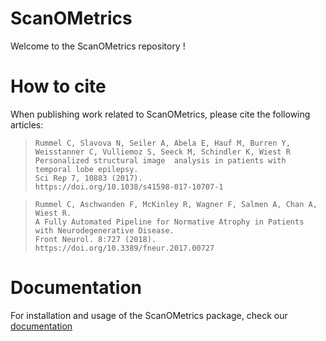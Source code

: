 # ScanOMetrics

Welcome to the ScanOMetrics repository !

How to cite
===========

When publishing work related to ScanOMetrics, please cite the following articles:

>     Rummel C, Slavova N, Seiler A, Abela E, Hauf M, Burren Y, Weisstanner C, Vulliemoz S, Seeck M, Schindler K, Wiest R
>     Personalized structural image  analysis in patients with temporal lobe epilepsy.
>     Sci Rep 7, 10883 (2017).
>     https://doi.org/10.1038/s41598-017-10707-1

>     Rummel C, Aschwanden F, McKinley R, Wagner F, Salmen A, Chan A, Wiest R.
>     A Fully Automated Pipeline for Normative Atrophy in Patients with Neurodegenerative Disease.
>     Front Neurol. 8:727 (2018).
>     https://doi.org/10.3389/fneur.2017.00727

Documentation
=============

For installation and usage of the ScanOMetrics package, check our [documentation](https://scanometrics.readthedocs.io/en/latest/)

